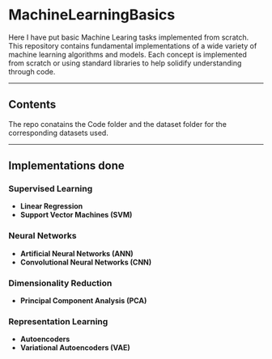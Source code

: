 # MachineLearningBasics
Here I have put basic Machine Learing tasks implemented from scratch.
This repository contains fundamental implementations of a wide variety of machine learning algorithms and models. Each concept is implemented from scratch or using standard libraries to help solidify understanding through code.

---

## Contents
The repo conatains the Code folder and the dataset folder for the corresponding datasets used.

---


## Implementations done 

### Supervised Learning
- **Linear Regression**
- **Support Vector Machines (SVM)**

### Neural Networks
- **Artificial Neural Networks (ANN)**
- **Convolutional Neural Networks (CNN)**

### Dimensionality Reduction
- **Principal Component Analysis (PCA)**

### Representation Learning
- **Autoencoders**
- **Variational Autoencoders (VAE)**




